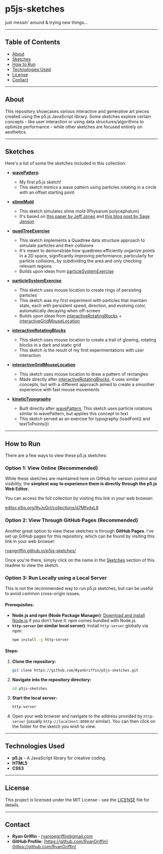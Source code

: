 # p5js-sketches
just messin' around &amp; trying new things...

---

## Table of Contents

* [About](#about)
* [Sketches](#sketches)
* [How to Run](#how-to-run)
* [Technologies Used](#technologies-used)
* [License](#license)
* [Contact](#contact)

---

## About

This repository showcases various interactive and generative art pieces created using the p5.js JavaScript library. Some sketches explore certain concepts - like user interaction or using data structures/algorithms to optimize performance - while other sketches are focused entirely on aesthetics. 

---

## Sketches

Here's a list of some the sketches included in this collection:

* **[wavePattern](wavePattern/)**
    * My first p5.js sketch!
    * This sketch mimics a wave pattern using particles rotating in a circle with an offset starting point

* **[slimeMold](slimeMold/)**
    * This sketch simulates slime mold (Physarum polycephalum)
    * It's based on [this paper by Jeff Jones](https://uwe-repository.worktribe.com/output/980579/characteristics-of-pattern-formation-and-evolution-in-approximations-of-physarum-transport-networks) and [this blog post by Sage Jenson](https://cargocollective.com/sagejenson/physarum)

* **[quadTreeExercise](quadTreeExercise/)**
    * This sketch implements a Quadtree data structure approach to simulate particles and their collisions
    * It's meant to demonstrate how quadtrees efficiently organize points in a 2D space, significantly improving performance, particularly for particle collisions, by subdividing the area and only checking relevant regions
    * Builds upon ideas from [particleSystemExercise](particleSystemExercise/)
 
* **[particleSystemExercise](particleSystemExercise/)**
    * This sketch uses mouse location to create rings of persisting particles
    * This sketch was my first experiment with particles that maintain state, each with persistent speed, direction, and evolving color, automatically decaying when off-screen
    * Builds upon ideas from [interactiveRotatingBlocks](interactiveRotatingBlocks/) + [interactiveGridMouseLocation](interactiveGridMouseLocation/)
 
* **[interactiveRotatingBlocks](interactiveRotatingBlocks/)**
    * This sketch uses mouse location to create a trail of glowing, rotating blocks in a dark and static grid
    * This sketch is the result of my first experimentations with user interaction
 
* **[interactiveGridMouseLocation](interactiveGridMouseLocation/)**
    * This sketch uses mouse location to draw a pattern of rectangles
    * Made directly after [interactiveRotatingBlocks](interactiveRotatingBlocks/), it uses similar concepts, but with a different approach aimed to create a smoother experience with fast mouse movements
 
* **[kineticTypography](kineticTypography/)**
    * Built directly after [wavePattern](wavePattern/), This sketch uses particle rotations similar to wavePattern, but applies this concept to text
    * This sketch served as an exercise for typography (loadFont() and textToPoints())

---

## How to Run

There are a few ways to view these p5.js sketches:

### Option 1: View Online (Recommended)
While these sketches are maintained here on GitHub for version control and visibility, the **simplest way to experience them is directly through the p5.js Web Editor.**

You can access the full collection by visiting this link in your web browser:

[editor.p5js.org/RyJoGri/collections/d7MfvdxL8](https://editor.p5js.org/RyJoGri/collections/d7MfvdxL8)


### Option 2: View Through GitHub Pages (Recommended)
Another great option to view these sketches is through **GitHub Pages**. I've set up GitHub pages for this repository, which can be found by visiting this link in your web browser:

[ryangriffin.github.io/p5js-sketches/](https://ryangriffin.github.io/p5js-sketches/)

Once you're there, simply click on the name in the [Sketches](#sketches) section of this readme to view the sketch.


### Option 3: Run Locally using a Local Server
This is not the recommended way to run p5.js sketches, but can be useful to avoid common cross-origin issues.

#### Prerequisites:

* **Node.js and npm (Node Package Manager)**: [Download and install Node.js](https://nodejs.org/en/download/) if you don't have it. npm comes bundled with Node.js.
* **`http-server` (or similar local server)**: Install `http-server` globally via npm:
    ```bash
    npm install -g http-server
    ```

#### Steps:

1.  **Clone the repository:**
    ```bash
    git clone https://github.com/RyanGriffin/p5js-sketches.git
    ```
2.  **Navigate into the repository directory:**
    ```bash
    cd p5js-sketches
    ```
3.  **Start the local server:**
    ```bash
    http-server
    ```
4.  Open your web browser and navigate to the address provided by `http-server` (usually `http://localhost:8080` or similar). You can then click on the folder for the sketch you wish to view.

---

## Technologies Used

* **p5.js** - A JavaScript library for creative coding.
* **HTML5**
* **CSS3**

---

## License

This project is licensed under the MIT License - see the [LICENSE](LICENSE) file for details.

---

## Contact

* **Ryan Griffin** - ryanjoegriffin@gmail.com
* **GitHub Profile:** [https://github.com/RyanGriffin](https://github.com/RyanGriffin)
